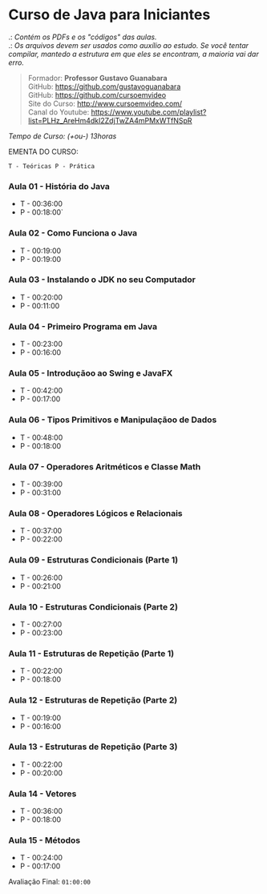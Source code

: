 # Curso de Java para Iniciantes
 
 [](./curso-gratis-java.jpg)

.: *Contém os PDFs e os "códigos" das aulas.*<br>
.: *Os arquivos devem ser usados ​​como auxílio ao estudo. Se você tentar compilar, mantedo a estrutura em que eles se encontram, a maioria vai dar erro.*

> Formador: **Professor Gustavo Guanabara** <br>
> GitHub: https://github.com/gustavoguanabara<br>
> GitHub: https://github.com/cursoemvideo<br>
> Site do Curso: http://www.cursoemvideo.com/ <br>
> Canal do Youtube: https://www.youtube.com/playlist?list=PLHz_AreHm4dkI2ZdjTwZA4mPMxWTfNSpR<br>

*Tempo de Curso: (+ou-) 13horas*

 EMENTA DO CURSO: 
 
`T - Teóricas P - Prática`
 
### Aula 01 -  História do Java 
* T - 00:36:00 
* P - 00:18:00`
 
### Aula 02 - Como Funciona o Java 
* T - 00:19:00
* P - 00:19:00

### Aula 03 - Instalando o JDK no seu Computador 
* T - 00:20:00
* P - 00:11:00
 
### Aula 04 - Primeiro Programa em Java 
* T - 00:23:00 
* P - 00:16:00
 
### Aula 05 - Introduçãoo ao Swing e JavaFX 
* T - 00:42:00 
* P - 00:17:00
 
### Aula 06 - Tipos Primitivos e Manipulaçãoo de Dados 
* T - 00:48:00 
* P - 00:18:00
 
### Aula 07 - Operadores Aritméticos e Classe Math 
* T - 00:39:00 
* P - 00:31:00
 
### Aula 08 - Operadores Lógicos e Relacionais 
* T - 00:37:00 
* P - 00:22:00
 
### Aula 09 - Estruturas Condicionais (Parte 1) 
* T - 00:26:00 
* P - 00:21:00

### Aula 10 - Estruturas Condicionais (Parte 2) 
* T - 00:27:00 
* P - 00:23:00
 
### Aula 11 - Estruturas de Repetição (Parte 1) 
* T - 00:22:00 
* P - 00:18:00
 
### Aula 12 - Estruturas de Repetição (Parte 2) 
* T - 00:19:00 
* P - 00:16:00
 
### Aula 13 - Estruturas de Repetição (Parte 3) 
* T - 00:22:00 
* P - 00:20:00
 
### Aula 14 - Vetores  
* T - 00:36:00 
* P - 00:18:00
 
### Aula 15 - Métodos 
* T - 00:24:00 
* P - 00:17:00
 
Avaliação Final: `01:00:00` 
